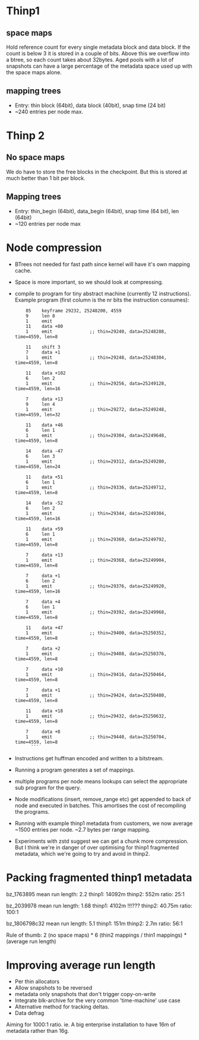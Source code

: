 # Thinp1

## space maps

Hold reference count for every single metadata block and data block.  If the count
is below 3 it is stored in a couple of bits.  Above this we overflow into a btree, so each
count takes about 32bytes.  Aged pools with a lot of snapshots can have a large percentage
of the metadata space used up with the space maps alone.

## mapping trees

- Entry: thin block (64bit), data block (40bit), snap time (24 bit)
- ~240 entries per node max.

# Thinp 2

## No space maps

We do have to store the free blocks in the checkpoint.  But this is stored at much better than
1 bit per block.

## Mapping trees

- Entry: thin_begin (64bit), data_begin (64bit), snap time (64 bit), len (64bit)
- ~120 entries per node max

# Node compression

- BTrees not needed for fast path since kernel will have it's own mapping cache.
- Space is more important, so we should look at compressing.

- compile to program for tiny abstract machine (currently 12 instructions).  Example
  program (first column is the nr bits the instruction consumes):

  ```
      85    keyframe 29232, 25248200, 4559
      9     len 8
      1     emit
      11    data +80
      1     emit              ;; thin=29240, data=25248288, time=4559, len=8

      11    shift 3
      7     data +1
      1     emit              ;; thin=29248, data=25248304, time=4559, len=8

      11    data +102
      6     len 2
      1     emit              ;; thin=29256, data=25249128, time=4559, len=16

      7     data +13
      9     len 4
      1     emit              ;; thin=29272, data=25249248, time=4559, len=32

      11    data +46
      6     len 1
      1     emit              ;; thin=29304, data=25249648, time=4559, len=8

      14    data -47
      6     len 3
      1     emit              ;; thin=29312, data=25249280, time=4559, len=24

      11    data +51
      6     len 1
      1     emit              ;; thin=29336, data=25249712, time=4559, len=8

      14    data -52
      6     len 2
      1     emit              ;; thin=29344, data=25249304, time=4559, len=16

      11    data +59
      6     len 1
      1     emit              ;; thin=29360, data=25249792, time=4559, len=8

      7     data +13
      1     emit              ;; thin=29368, data=25249904, time=4559, len=8

      7     data +1
      6     len 2
      1     emit              ;; thin=29376, data=25249920, time=4559, len=16

      7     data +4
      6     len 1
      1     emit              ;; thin=29392, data=25249968, time=4559, len=8

      11    data +47
      1     emit              ;; thin=29400, data=25250352, time=4559, len=8

      7     data +2
      1     emit              ;; thin=29408, data=25250376, time=4559, len=8

      7     data +10
      1     emit              ;; thin=29416, data=25250464, time=4559, len=8

      7     data +1
      1     emit              ;; thin=29424, data=25250480, time=4559, len=8

      11    data +18
      1     emit              ;; thin=29432, data=25250632, time=4559, len=8

      7     data +8
      1     emit              ;; thin=29440, data=25250704, time=4559, len=8
        ```

- Instructions get huffman encoded and written to a bitstream.

- Running a program generates a set of mappings.

- multiple programs per node means lookups can select the appropriate sub program for the query.

- Node modifications (insert, remove_range etc) get appended to back of node and executed in batches.  This amortises the cost of recompiling the programs.

- Running with example thinp1 metadata from customers, we now average ~1500 entries per node.  ~2.7 bytes per range mapping.

- Experiments with zstd suggest we can get a chunk more compression.   But I think we're in danger of over optimising for thinp1 fragmented metadata, which we're going to try and avoid in thinp2.

# Packing fragmented thinp1 metadata

bz_1763895
mean run length: 2.2
thinp1: 14092m
thinp2:   552m
ratio: 25:1 

bz_2039978
mean run length: 1.68
thinp1: 4102m  !!!???
thinp2:   40.75m
ratio: 100:1

bz_1806798c32
mean run length: 5.1
thinp1: 151m
thinp2:   2.7m
ratio: 56:1
 
Rule of thumb: 2 (no space maps) * 6 (thin2 mappings / thin1 mappings) * (average run length)


# Improving average run length

- Per thin allocators
- Allow snapshots to be reversed
- metadata only snapshots that don't trigger copy-on-write
- Integrate blk-archive for the very common 'time-machine' use case
- Alternative method for tracking deltas.
- Data defrag

Aiming for 1000:1 ratio.  ie. A big enterprise installation to have 16m of metadata rather than 16g.

